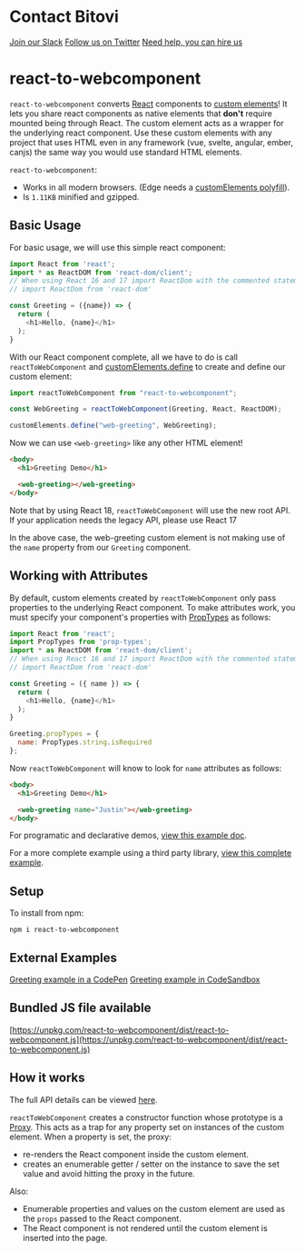 # Contact Bitovi
[Join our Slack](https://www.bitovi.com/community/slack)
[Follow us on Twitter](https://twitter.com/bitovi)
[Need help, you can hire us](https://www.bitovi.com/frontend-javascript-consulting/react-consulting)

# react-to-webcomponent

`react-to-webcomponent` converts [React](https://reactjs.org/) components to [custom elements](https://developer.mozilla.org/en-US/docs/Web/Web_Components/Using_custom_elements)! It lets you share react components as native elements that __don't__ require mounted being through React. The custom element acts as a wrapper for the underlying react component. Use these custom elements with any project that uses HTML even in any framework (vue, svelte, angular, ember, canjs) the same way you would use standard HTML elements.

`react-to-webcomponent`:

- Works in all modern browsers. (Edge needs a [customElements polyfill](https://github.com/webcomponents/polyfills/tree/master/packages/custom-elements)).
- Is `1.11KB` minified and gzipped.

## Basic Usage

For basic usage, we will use this simple react component:

```js
import React from 'react';
import * as ReactDOM from 'react-dom/client'; 
// When using React 16 and 17 import ReactDom with the commented statement below instead:
// import ReactDom from 'react-dom'

const Greeting = ({name}) => {
  return (
    <h1>Hello, {name}</h1>
  );
}
```

With our React component complete, all we have to do is call `reactToWebComponent` and [customElements.define](https://developer.mozilla.org/en-US/docs/Web/API/CustomElementRegistry/define) to create and define our custom element:

```js
import reactToWebComponent from "react-to-webcomponent";

const WebGreeting = reactToWebComponent(Greeting, React, ReactDOM);

customElements.define("web-greeting", WebGreeting);
```

Now we can use `<web-greeting>` like any other HTML element!

```html
<body>
  <h1>Greeting Demo</h1>

  <web-greeting></web-greeting>
</body>
```

Note that by using React 18, `reactToWebComponent` will use the new root API. If your application needs the legacy API, please use React 17 


In the above case, the web-greeting custom element is not making use of the ```name``` property from our ```Greeting``` component. 

## Working with Attributes

By default, custom elements created by `reactToWebComponent` only
pass properties to the underlying React component. To make attributes
work, you must specify your component's properties with
[PropTypes](https://reactjs.org/docs/typechecking-with-proptypes.html) as follows:

```js
import React from 'react';
import PropTypes from 'prop-types';
import * as ReactDOM from 'react-dom/client';
// When using React 16 and 17 import ReactDom with the commented statement below instead:
// import ReactDom from 'react-dom'

const Greeting = ({ name }) => {
  return (
    <h1>Hello, {name}</h1>
  );
}

Greeting.propTypes = {
  name: PropTypes.string.isRequired
};
```

Now `reactToWebComponent` will know to look for `name` attributes
as follows:

```html
<body>
  <h1>Greeting Demo</h1>

  <web-greeting name="Justin"></web-greeting>
</body>
```

For programatic and declarative demos, [view this example doc](docs/programaticUsage.md).

For a more complete example using a third party library, [view this complete example](docs/completeExample.md).

## Setup

To install from npm:

```
npm i react-to-webcomponent
```

## External Examples

[Greeting example in a CodePen](https://codepen.io/justinbmeyer/pen/gOYrQax?editors=1010)
[Greeting example in CodeSandbox](https://codesandbox.io/s/react-to-webcomponent--basic-forked-codugl)

## Bundled JS file available

[https://unpkg.com/react-to-webcomponent/dist/react-to-webcomponent.js](https://unpkg.com/react-to-webcomponent/dist/react-to-webcomponent.js)

## How it works

The full API details can be viewed [here](docs/api.md).

`reactToWebComponent` creates a constructor function whose prototype is a [Proxy](https://developer.mozilla.org/en-US/docs/Web/JavaScript/Reference/Global_Objects/Proxy). This acts as a trap for any property set on instances of the custom element. When a property is set, the proxy:

- re-renders the React component inside the custom element.
- creates an enumerable getter / setter on the instance
  to save the set value and avoid hitting the proxy in the future.

Also:

- Enumerable properties and values on the custom element are used as the `props` passed to the React component.
- The React component is not rendered until the custom element is inserted into the page.
